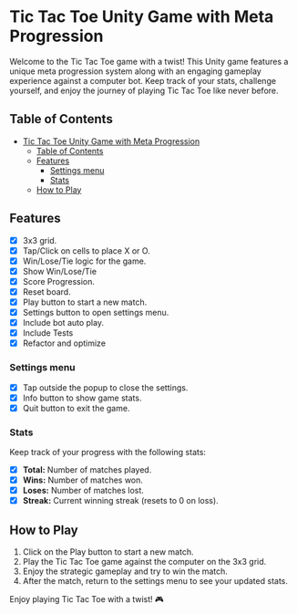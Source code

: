 # Tic Tac Toe Unity Game with Meta Progression

Welcome to the Tic Tac Toe game with a twist! This Unity game features a unique meta progression system along with an engaging gameplay experience against a computer bot. Keep track of your stats, challenge yourself, and enjoy the journey of playing Tic Tac Toe like never before.

## Table of Contents
- [Tic Tac Toe Unity Game with Meta Progression](#tic-tac-toe-unity-game-with-meta-progression)
  - [Table of Contents](#table-of-contents)
  - [Features](#features)
    - [Settings menu](#settings-menu)
    - [Stats](#stats)
  - [How to Play](#how-to-play)

## Features
- [x] 3x3 grid.
- [x] Tap/Click on cells to place X or O.
- [x] Win/Lose/Tie logic for the game.
- [x] Show Win/Lose/Tie
- [x] Score Progression.
- [x] Reset board.
- [x] Play button to start a new match.
- [x] Settings button to open settings menu.
- [x] Include bot auto play.
- [x] Include Tests
- [x] Refactor and optimize

### Settings menu
- [x] Tap outside the popup to close the settings.
- [x] Info button to show game stats.
- [x] Quit button to exit the game.

### Stats
Keep track of your progress with the following stats:

- [x] **Total:** Number of matches played.
- [x] **Wins:** Number of matches won.
- [x] **Loses:** Number of matches lost.
- [x] **Streak:** Current winning streak (resets to 0 on loss).

## How to Play
1. Click on the Play button to start a new match.
2. Play the Tic Tac Toe game against the computer on the 3x3 grid.
3. Enjoy the strategic gameplay and try to win the match.
4. After the match, return to the settings menu to see your updated stats.



Enjoy playing Tic Tac Toe with a twist! 🎮
